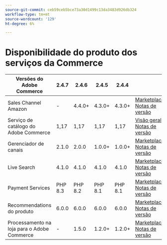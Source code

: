 ```yaml
---
source-git-commit: ceb59ceb5bce73a30d1499c13da3483d926db324
workflow-type: tm+mt
source-wordcount: '129'
ht-degree: 6%

---
```

# Disponibilidade do produto dos serviços da Commerce


<table style="table-layout:auto">
  <thead>
    <tr>
      <th>Versões do Adobe Commerce</th>
      <th>2.4.7</th>
      <th>2.4.6</th>
      <th>2.4.5</th>
      <th>2.4.4</th>
      <th></th>
    </tr>
  </thead>
  <tbody>
      <tr>
          <td>Sales Channel Amazon</td>
          <td>-</td>
          <td>4.4.0+</td>
          <td>4.3.0+</td>
          <td>4.3.0+</td>
          <td>
              <a href="https://commercemarketplace.adobe.com/magento-module-amazon.html">Marketplace</a><br/>
              <a href="https://experienceleague.adobe.com/docs/commerce-channels/amazon/release-notes.html">Notas de versão</a><br/>
          </td>
      </tr>
      <tr>
          <td>Serviço de catálogo do Adobe Commerce</td>
          <td>1,17</td>
          <td>1,17</td>
          <td>1,17</td>
          <td>1,17</td>
          <td>
              <a href="https://experienceleague.adobe.com/docs/commerce-merchant-services/catalog-service/guide-overview.html">Visão geral</a><br/>
              <a href="https://experienceleague.adobe.com/docs/commerce-merchant-services/catalog-service/release-notes.html">Notas de versão</a><br/>
          </td>
      </tr>
      <tr>
          <td>Gerenciador de canais</td>
          <td>2.1.0</td>
          <td>2.0.0</td>
          <td>1.0.0+</td>
          <td>1.0.0+</td>
          <td>
              <a href="https://commercemarketplace.adobe.com/magento-channel-manager.html">Marketplace</a><br/>
              <a href="https://experienceleague.adobe.com/docs/commerce-channels/channel-manager/release-notes.html">Notas de versão</a><br/>
          </td>
      </tr>
      <tr>
          <td>Live Search</td>
          <td>4.1.0</td>
          <td>4.1.0</td>
          <td>4.1.0</td>
          <td>4.1.0</td>
          <td>
              <a href="https://commercemarketplace.adobe.com/magento-live-search.html">Marketplace</a><br/>
              <a href="https://experienceleague.adobe.com/docs/commerce-merchant-services/live-search/release-notes.html">Notas de versão</a><br/>
          </td>
      </tr>
      <tr>
          <td>Payment Services</td>
          <td>PHP 8.3</td>
          <td>PHP 8.2</td>
          <td>PHP 8.1</td>
          <td>PHP 8.1</td>
          <td>
              <a href="https://commercemarketplace.adobe.com/magento-payment-services.html">Marketplace</a><br/>
              <a href="https://experienceleague.adobe.com/docs/commerce-merchant-services/payment-services/release-notes.html">Notas de versão</a><br/>
          </td>
      </tr>
      <tr>
          <td>Recommendations do produto</td>
          <td>6.0.0</td>
          <td>6.0.0</td>
          <td>6.0.0</td>
          <td>6.0.0</td>
          <td>
              <a href="https://commercemarketplace.adobe.com/magento-product-recommendations.html">Marketplace</a><br/>
              <a href="https://experienceleague.adobe.com/docs/commerce-merchant-services/product-recommendations/release-notes.html">Notas de versão</a><br/>
          </td>
      </tr>
      <tr>
          <td>Processamento na loja para o Adobe Commerce</td>
          <td>-</td>
          <td>1.5.0</td>
          <td>1.2.0+</td>
          <td>1.2.0+</td>
          <td>
              <a href="https://commercemarketplace.adobe.com/store-fulfillment-magento-walmart.html">Marketplace</a><br/>
              <a href="https://experienceleague.adobe.com/docs/commerce-merchant-services/store-fulfillment/release-notes.html">Notas de versão</a><br/>
          </td>
      </tr>
  </tbody>
</table>
